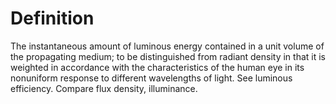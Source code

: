 # Definition

The instantaneous amount of luminous energy contained in a unit volume
of the propagating medium; to be distinguished from radiant density in
that it is weighted in accordance with the characteristics of the human
eye in its nonuniform response to different wavelengths of light. See
luminous efficiency. Compare flux density, illuminance.
